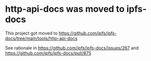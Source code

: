 # http-api-docs was moved to ipfs-docs

This project got moved to https://github.com/ipfs/ipfs-docs/tree/main/tools/http-api-docs 

See rationale in https://github.com/ipfs/ipfs-docs/issues/267 and https://github.com/ipfs/ipfs-docs/pull/875
